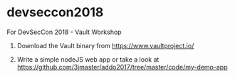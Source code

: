 # devseccon2018
For DevSecCon 2018 - Vault Workshop

1. Download the Vault binary from https://www.vaultproject.io/

2. Write a simple nodeJS web app or take a look at https://github.com/3jmaster/addo2017/tree/master/code/my-demo-app

